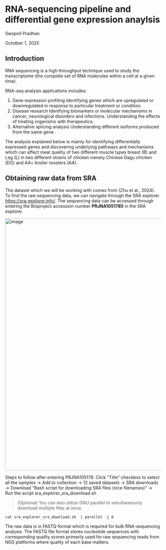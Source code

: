 # RNA-sequencing pipeline and differential gene expression anaylsis

Swopnil Pradhan

Octotber 1, 2025

## Introduction
RNA sequencing is a high throughput technique used to study the transcriptome (the complete set of RNA molecules within a cell at a given time). 

RNA-seq analysis applications includes:
  1. Gene expression profiling
    Identifying genes which are upregulated or downregulated in response to particular treatment or condition.
  2. Disease research
    Identfying biomarkers or molecular mechanisms in cancer, neurological disorders and infections. Understanding the effects of treating organisms with therapeutics. 
  3.   Alternative splicing analysis
     Understanding different isoforms produced from the same gene.

The analysis explained below is mainly for identifying differentially expressed genes and discovering underlying pathways and mechanisms which can affect meat quality of two different muscle types breast (B) and Leg (L) in two different strains of chicken namely Chinese Dagu chicken (DG) and AA+ broiler roosters (AA). 

## Obtaining raw data from SRA

The dataset which we will be working with comes from (Zhu et al., 2024). To find the raw sequencing data, we can navigate through the SRA explorer https://sra-explorer.info/.  The sequencing data can be accessed through entering the Bioproject accession number **PRJNA1051785** in the SRA explorer. 

<img width="1440" height="813" alt="image" src="https://github.com/user-attachments/assets/fe04fb89-99e9-4124-b43f-5c705b03ef7d" />

Steps to follow after entering PRJNA105178. 
Click "Title" checkbox to select all the samples -> Add to collection -> 12 saved datasets -> SRA downloads -> Download "Bash script for downloading SRA files (nice filenames)" -> Run the 
script sra_explorer_sra_download.sh 

> (Optional)
You can also utilize GNU parallel to simultaneously download multiple files at once.
```
cat sra_explorer_sra_download.sh  | parallel -j 8 
```
The raw data is in FASTQ format which is required for bulk RNA-sequencing analysis. 
The FASTQ file format stores nucleotide sequences with corresponding quality scores primarily used for raw sequencing reads from NGS platforms where quality of each base matters. 


